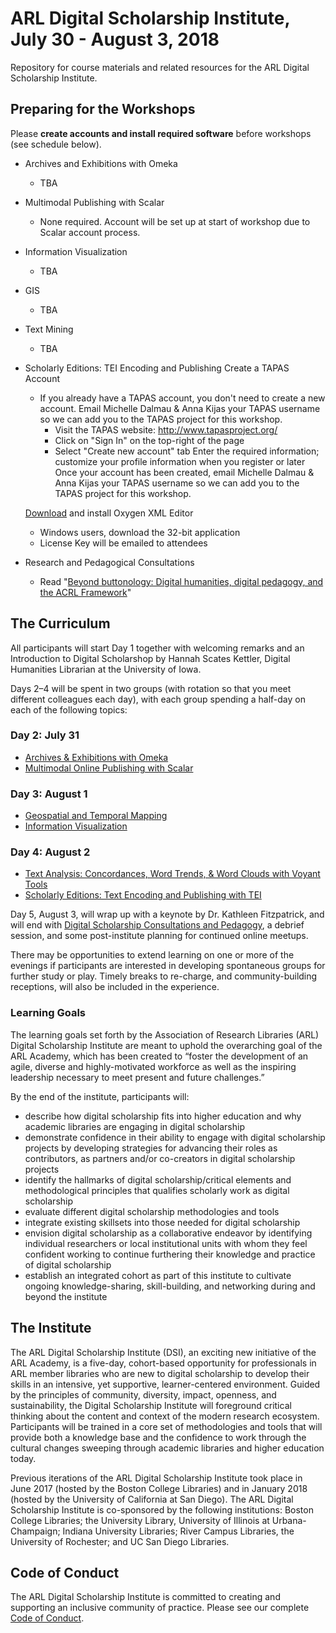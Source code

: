 # ARL Digital Scholarship Institute, July 30 - August 3, 2018
Repository for course materials and related resources for the ARL Digital Scholarship Institute. 

## Preparing for the Workshops
Please **create accounts and install required software** before workshops (see schedule below).

* Archives and Exhibitions with Omeka
  * TBA

* Multimodal Publishing with Scalar
  * None required. Account will be set up at start of workshop due to Scalar account process.

* Information Visualization
  * TBA

* GIS
  * TBA

* Text Mining
  * TBA
  
* Scholarly Editions: TEI Encoding and Publishing
  Create a TAPAS Account
  - If you already have a TAPAS account, you don't need to create a new account. Email Michelle Dalmau & Anna Kijas your TAPAS username so we can add you to the TAPAS project for this workshop.
    - Visit the TAPAS website: http://www.tapasproject.org/
    - Click on "Sign In" on the top-right of the page
    - Select "Create new account" tab
      Enter the required information; customize your profile information when you register or later
      Once your account has been created, email Michelle Dalmau & Anna Kijas your TAPAS username so we can add you to the TAPAS 
      project for this workshop.

  [Download](http://www.oxygenxml.com/download.html) and install Oxygen XML Editor
  - Windows users, download the 32-bit application
  - License Key will be emailed to attendees

* Research and Pedagogical Consultations
  * Read "[Beyond buttonology: Digital humanities, digital pedagogy, and the ACRL Framework](http://crln.acrl.org/index.php/crlnews/article/view/16833/18427)"

## The Curriculum
All participants will start Day 1 together with welcoming remarks and an Introduction to Digital Scholarshop by Hannah Scates Kettler, Digital Humanities Librarian at the University of Iowa. 

Days 2–4 will be spent in two groups (with rotation so that you meet different colleagues each day), with each group spending a half-day on each of the following topics:

### Day 2: July 31
* [Archives & Exhibitions with Omeka](Archives%20and%20Exhibitions)
* [Multimodal Online Publishing with Scalar](Multimodal%20Online%20Publishing)

### Day 3: August 1
* [Geospatial and Temporal Mapping](Geospatial%20and%20Temporal%20Mapping)
* [Information Visualization](Information%20Visualization)

### Day 4: August 2
* [Text Analysis: Concordances, Word Trends, & Word Clouds with Voyant Tools](Text%20Analysis)
* [Scholarly Editions: Text Encoding and Publishing with TEI](Scholarly%20Editions)

Day 5, August 3, will wrap up with a keynote by Dr. Kathleen Fitzpatrick, and will end with [Digital Scholarship Consultations and Pedagogy](Consultation), a debrief session, and some post-institute planning for continued online meetups. 

There may be opportunities to extend learning on one or more of the evenings if participants are interested in developing spontaneous groups for further study or play. Timely breaks to re-charge, and community-building receptions, will also be included in the experience.

### Learning Goals
The learning goals set forth by the Association of Research Libraries (ARL) Digital Scholarship Institute are meant to uphold the overarching goal of the ARL Academy, which has been created to “foster the development of an agile, diverse and highly-motivated workforce as well as the inspiring leadership necessary to meet present and future challenges.”

By the end of the institute, participants will:

* describe how digital scholarship fits into higher education and why academic libraries are engaging in digital scholarship
* demonstrate confidence in their ability to engage with digital scholarship projects by developing strategies for advancing their roles as contributors, as partners and/or co-creators in digital scholarship projects
* identify the hallmarks of digital scholarship/critical elements and methodological principles that qualifies scholarly work as digital scholarship
* evaluate different digital scholarship methodologies and tools
* integrate existing skillsets into those needed for digital scholarship
* envision digital scholarship as a collaborative endeavor by identifying individual researchers or local institutional units with whom they feel confident working to continue furthering their knowledge and practice of digital scholarship
* establish an integrated cohort as part of this institute to cultivate ongoing  knowledge-sharing, skill-building, and networking during and beyond the institute

## The Institute
The ARL Digital Scholarship Institute (DSI), an exciting new initiative of the ARL Academy, is a five-day, cohort-based opportunity for professionals in ARL member libraries who are new to digital scholarship to develop their skills in an intensive, yet supportive, learner-centered environment. Guided by the principles of community, diversity, impact, openness, and sustainability, the Digital Scholarship Institute will foreground critical thinking about the content and context of the modern research ecosystem. Participants will be trained in a core set of methodologies and tools that will provide both a knowledge base and the confidence to work through the cultural changes sweeping through academic libraries and higher education today.

Previous iterations of the ARL Digital Scholarship Institute took place in June 2017 (hosted by the Boston College Libraries) and in January 2018 (hosted by the University of California at San Diego). The ARL Digital Scholarship Institute is co-sponsored by the following institutions: Boston College Libraries; the University Library, University of Illinois at Urbana-Champaign; Indiana University Libraries; River Campus Libraries, the University of Rochester; and UC San Diego Libraries.

## Code of Conduct
The ARL Digital Scholarship Institute is committed to creating and supporting an inclusive community of practice. Please see our complete [Code of Conduct](/Code%20of%20Conduct.md). 
